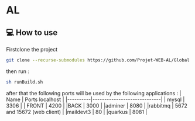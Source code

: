 # AL

## 💻 How to use

Firstclone the project

```bash
git clone --recurse-submodules https://github.com/Projet-WEB-AL/Global.git
```
then run :
```bash
sh runBuild.sh
```
after that the following ports will be used by the following applications :
|   Name   | Ports localhost             |
|----------|-----------------------------|
| mysql    | 3306                        |
| FRONT    | 4200                        |
|BACK      | 3000                        |
|adminer   | 8080                        |
|rabbitmq  | 5672 and 15672 (web client) |
|maildevt3 | 80                          |
|quarkus   | 8081                        |



